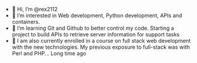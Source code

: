 - 👋 Hi, I’m @rex2112
- 👀 I’m interested in Web development, Python development, APIs and containers.
- 🌱 I’m learning Git and Github to better control my code. Starting a project to build APIs to retrieve server information for support tasks
- 🌱 I am also currently enrolled in a course on full stack web development with the new technologies. My previous exposure to full-stack was with Perl and PHP... Long time ago

<!---
- 💞️ I’m looking to collaborate on ...
- 📫 How to reach me ...

rex2112/rex2112 is a ✨ special ✨ repository because its `README.md` (this file) appears on your GitHub profile.
You can click the Preview link to take a look at your changes.
--->
